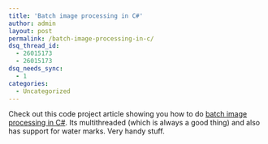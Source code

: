 ```yaml
---
title: 'Batch image processing in C#'
author: admin
layout: post
permalink: /batch-image-processing-in-c/
dsq_thread_id:
  - 26015173
  - 26015173
dsq_needs_sync:
  - 1
categories:
  - Uncategorized
---
```

Check out this code project article showing you how to do [batch image processing in C#][1]. Its multithreaded (which is always a good thing) and also has support for water marks. Very handy stuff.

 [1]: http://www.codeproject.com/useritems/batchimage.asp